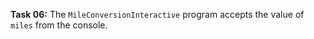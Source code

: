 **Task 06:**  The `MileConversionInteractive` program accepts the value of `miles` from the console.